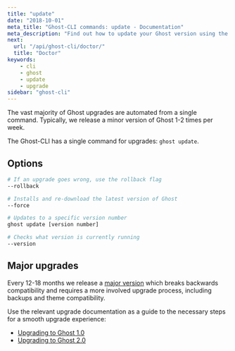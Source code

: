 ```yaml
---
title: "update"
date: "2018-10-01"
meta_title: "Ghost-CLI commands: update - Documentation"
meta_description: "Find out how to update your Ghost version using the CLI tool. Read more in the official Ghost documentation."
next:
  url: "/api/ghost-cli/doctor/"
  title: "Doctor"
keywords:
    - cli
    - ghost
    - update
    - upgrade
sidebar: "ghost-cli"
---
```


The vast majority of Ghost upgrades are automated from a single command. Typically, we release a minor version of Ghost 1-2 times per week.

The Ghost-CLI has a single command for upgrades: `ghost update`. 

## Options

```bash
# If an upgrade goes wrong, use the rollback flag
--rollback

# Installs and re-download the latest version of Ghost
--force

# Updates to a specific version number
ghost update [version number]

# Checks what version is currently running
--version
```

## Major upgrades

Every 12-18 months we release a [major version](/faq/major-versions-lts/) which breaks backwards compatibility and requires a more involved upgrade process, including backups and theme compatibility. 

Use the relevant upgrade documentation as a guide to the necessary steps for a smooth upgrade experience: 

* [Upgrading to Ghost 1.0](/faq/upgrade-to-ghost-1-0/)
* [Upgrading to Ghost 2.0](/faq/upgrade-to-ghost-2-0/)
